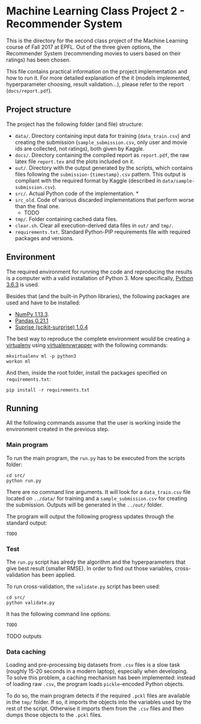 # Machine Learning Class Project 2 - Recommender System

This is the directory for the second class project of the Machine Learning course of Fall 2017 at EPFL. Out of the three given options, the Recommender System (recommending movies to users based on their ratings) has been chosen.

This file contains practical information on the project implementation and how to run it. For more detailed explanation of the it (models implemented, hyperparameter choosing, result validation...), please refer to the report (`docs/report.pdf`). 

## Project structure

The project has the following folder (and file) structure:

* `data/`. Directory containing input data for training (`data_train.csv`) and creating the submission (`sample_submission.csv`, only user and movie ids are collected, not ratings), both given by Kaggle.
* `docs/`. Directory containing the compiled report as `report.pdf`, the raw latex file `report.tex` and the plots included on it.  
* `out/`. Directory with the output generated by the scripts, which contains files following the `submission-{timestamp}.csv` pattern. This output is compliant with the required format by Kaggle (described in `data/sample-submission.csv`).
* `src/`. Actual Python code of the implementation.
	* 
* `src_old`. Code of various discarded implementations that perform worse than the final one.
	* TODO
* `tmp/`. Folder containing cached data files.
* `clear.sh`. Clear all execution-derived data files in `out/` and `tmp/`.
* `requirements.txt`. Standard Python-PIP requirements file with required packages and versions.

## Environment

The required environment for running the code and reproducing the results is a computer with a valid installation of Python 3. More specifically, [Python 3.6.3](https://docs.python.org/3.6/) is used.

Besides that (and the built-in Python libraries), the following packages are used and have to be installed:

* [NumPy 1.13.3](http://www.numpy.org).
* [Pandas 0.21.1](https://pandas.pydata.org)
* [Suprise (scikit-surprise) 1.0.4](http://surpriselib.com)

The best way to reproduce the complete environment would be creating a [virtualenv](https://virtualenv.pypa.io/en/stable/) using [virtualenvwrapper](https://virtualenvwrapper.readthedocs.io/en/latest/) with the following commands:

```
mkvirtualenv ml -p python3
workon ml
```

And then, inside the root folder, install the packages specified on `requirements.txt`:

```
pip install -r requirements.txt
```

## Running

All the following commands assume that the user is working inside the environment created in the previous step.

### Main program

To run the main program, the `run.py` has to be executed from the scripts folder:

```
cd src/
python run.py
```

There are no command line arguments. It will look for a `data_train.csv` file located on `../data/` for training and a `sample_submission.csv` for creating the submission. Outputs will be generated in the `../out/` folder.

The program will output the following progress updates through the standard output:

```
TODO
```

### Test

The `run.py` script has alredy the algorithm and the hyperparameters that give best result (smaller RMSE). In order to find out those variables, cross-validation has been applied.

To run cross-validation, the `validate.py` script has been used:

```
cd src/
python validate.py
```
It has the following command line options:

```
TODO
```


TODO outputs

### Data caching

Loading and pre-processing big datasets from `.csv` files is a slow task (roughly 15-20 seconds in a modern laptop), especially when developing. To solve this problem, a caching mechanism has been implemented: instead of loading raw `.csv`, the program loads `pickle`-encoded Python objects.

To do so, the main program detects if the required `.pckl` files are available in the `tmp/` folder. If so, it imports the objects into the variables used by the rest of the script. Otherwise it imports them from the `.csv` files and then dumps those objects to the `.pckl` files.
